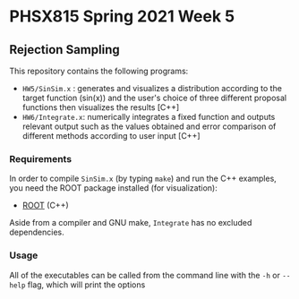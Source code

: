 # PHSX815 Spring 2021 Week 5

## Rejection Sampling

This repository contains the following programs:
- `HW5/SinSim.x` : generates and visualizes a distribution according to the target
function (sin(x)) and the user's choice of three different proposal functions
then visualizes the results [C++]
- `HW6/Integrate.x`: numerically integrates a fixed function and outputs relevant
output such as the values obtained and error comparison of different methods
according to user input [C++]

### Requirements

In order to compile `SinSim.x` (by typing `make`) and run the C++ examples, you
need the ROOT package installed (for visualization):
- [ROOT](https://root.cern/) (C++)

Aside from a compiler and GNU make, `Integrate` has no excluded dependencies.

### Usage

All of the executables can be called from the command line with the `-h` or
`--help` flag, which will print the options

